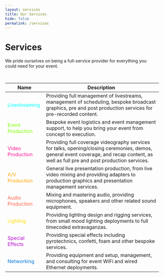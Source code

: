 ```yaml
---
layout: services
title: Our Services
hide: false
permalink: /services
---
```


# Services

We pride ourselves on being a full-service provider for everything you could need for your event. 

<br/>

| Name      | Description |
| ----------- | ----------- |
| <span style="color:#00FFFF">Livestreaming</span>      | Providing full management of livestreams, management of scheduling, bespoke broadcast graphics, pre and post production services for pre-recorded content.       |
| <span style="color:#7FFF00">Event Production</span> | Bespoke event logistics and event management support, to help you bring your event from concept to execution. | 
| <span style="color:#FF1493">Video Production</span>   | Providing full coverage videography services for talks, opening/closing ceremonies, demos, general event coverage, and recap content, as well as full pre and post production services.        |
| <span style="color:#FFA500">A/V Production</span>  | General live presentation production, from live video mixing and providing adapters to production graphics and presentation management services. | 
| <span style="color:#FF6347">Audio Production</span> | Mixing and mastering audio, providing microphones, speakers and other related sound equipment. |
| <span style="color:#FFDC00">Lighting</span> |  Providing lighting design and rigging services, from small mood lighting deployments to full timecoded extravaganzas.
| <span style="color:#B10DC9">Special Effects</span> | Providing special effects including pyrotechnics, confetti, foam and other bespoke services. |
| <span style="color:#0074D9">Networking</span> | Providing equipment and setup, management, and consulting for event WiFi and wired Ethernet deployments. | 